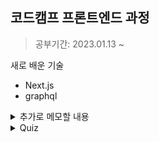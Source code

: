 ## 코드캠프 프론트엔드 과정

> 공부기간: 2023.01.13 ~

새로 배운 기술

- Next.js
- graphql

<details>
<summary>추가로 메모할 내용</summary>

<img width='40%' src='docs/uri.png' alt='uri'>
</details>

<details>
<summary>Quiz</summary>

<img width='40%' src='docs/quiz_01_emotion.png' alt='quiz_01_emotion'>
</details>
